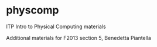 physcomp
========

ITP Intro to Physical Computing materials

Additional materials for F2013 section 5, Benedetta Piantella
